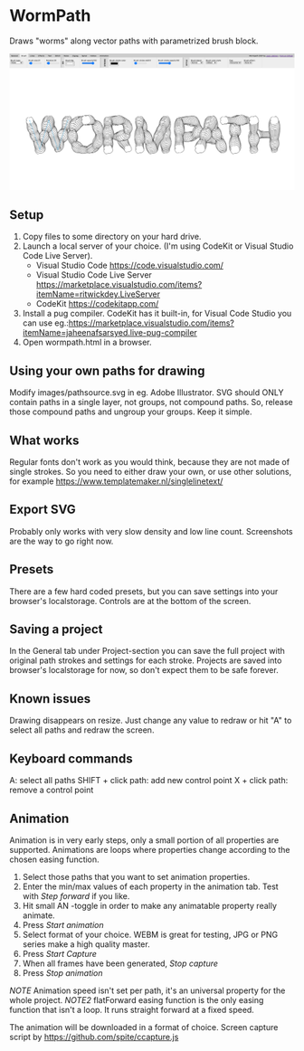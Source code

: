 # WormPath
 Draws "worms" along vector paths with parametrized brush block.

![Wormpath screenshot](/images/screenshot.png)

## Setup
 1. Copy files to some directory on your hard drive. 
 2. Launch a local server of your choice. (I'm using CodeKit or Visual Studio Code Live Server). 
    - Visual Studio Code https://code.visualstudio.com/  
    - Visual Studio Code Live Server https://marketplace.visualstudio.com/items?itemName=ritwickdey.LiveServer
    - CodeKit https://codekitapp.com/
 3. Install a pug compiler. CodeKit has it built-in, for Visual Code Studio you can use eg.:https://marketplace.visualstudio.com/items?itemName=jaheenafsarsyed.live-pug-compiler 
 3. Open wormpath.html in a browser.

## Using your own paths for drawing 
 Modify images/pathsource.svg in eg. Adobe Illustrator. SVG should ONLY contain paths in a single layer, not groups, not compound paths. So, release those compound paths and ungroup your groups. Keep it simple.

## What works
 Regular fonts don't work as you would think, because they are not made of single strokes. So you need to either draw your own, or use other solutions, for example https://www.templatemaker.nl/singlelinetext/

## Export SVG
 Probably only works with very slow density and low line count. Screenshots are the way to go right now.

## Presets
 There are a few hard coded presets, but you can save settings into your browser's localstorage. Controls are at the bottom of the screen.
 
## Saving a project
In the General tab under Project-section you can save the full project with original path strokes and settings for each stroke. Projects are saved into browser's localstorage for now, so don't expect them to be safe forever.

## Known issues
 Drawing disappears on resize. Just change any value to redraw or hit "A" to select all paths and redraw the screen.

## Keyboard commands
A: select all paths
SHIFT + click path: add new control point
X + click path: remove a control point

## Animation
 Animation is in very early steps, only a small portion of all properties are supported. Animations are loops where properties change according to the chosen easing function.
 1. Select those paths that you want to set animation properties.
 2. Enter the min/max values of each property in the animation tab. Test with *Step forward* if you like.
 3. Hit small AN -toggle in order to make any animatable property really animate.
 4. Press *Start animation*
 5. Select format of your choice. WEBM is great for testing, JPG or PNG series make a high quality master. 
 6. Press *Start Capture*
 7. When all frames have been generated, *Stop capture*
 8. Press *Stop animation*

*NOTE* Animation speed isn't set per path, it's an universal property for the whole project.
*NOTE2* flatForward easing function is the only easing function that isn't a loop. It runs straight forward at a fixed speed.

 The animation will be downloaded in a format of choice.
 Screen capture script by https://github.com/spite/ccapture.js
